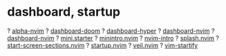 # dashboard, startup

? [alpha-nvim](https://github.com/goolord/alpha-nvim)
? [dashboard-doom](https://github.com/nvimdev/dashboard-doom) 
? [dashboard-hyper](https://github.com/nvimdev/dashboard-hyper) 
? [dashboard-nvim](https://github.com/glepnir/dashboard-nvim)
? [dashboard-nvim](https://github.com/nvimdev/dashboard-nvim)
? [mini.starter](https://github.com/echasnovski/mini.starter)
? [minintro.nvim](https://github.com/eoh-bse/minintro.nvim)
? [nvim-intro](https://github.com/Yoolayn/nvim-intro)
? [splash.nvim](https://github.com/cameron-wags/splash.nvim)
? [start-screen-sections.nvim](https://github.com/Kibadda/start-screen-sections.nvim)
? [startup.nvim](https://github.com/startup-nvim/startup.nvim)
? [veil.nvim](https://github.com/willothy/veil.nvim)
? [vim-startify](https://github.com/mhinz/vim-startify)
